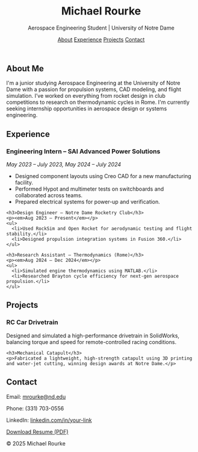 <!DOCTYPE html>
<html lang="en">
<head>
  <meta charset="UTF-8" />
  <meta name="viewport" content="width=device-width, initial-scale=1.0"/>
  <title>Michael Rourke | Aerospace Engineering Student</title>
  <link rel="stylesheet" href="style.css" />
</head>
<body>
  <header>
    <h1>Michael Rourke</h1>
    <p>Aerospace Engineering Student | University of Notre Dame</p>
    <nav>
      <a href="#about">About</a>
      <a href="#experience">Experience</a>
      <a href="#projects">Projects</a>
      <a href="#contact">Contact</a>
    </nav>
  </header>

  <section id="about">
    <h2>About Me</h2>
    <p>I'm a junior studying Aerospace Engineering at the University of Notre Dame with a passion for propulsion systems, CAD modeling, and flight simulation. I’ve worked on everything from rocket design in club competitions to research on thermodynamic cycles in Rome. I'm currently seeking internship opportunities in aerospace design or systems engineering.</p>
  </section>

  <section id="experience">
    <h2>Experience</h2>
    <h3>Engineering Intern – SAI Advanced Power Solutions</h3>
    <p><em>May 2023 – July 2023, May 2024 – July 2024</em></p>
    <ul>
      <li>Designed component layouts using Creo CAD for a new manufacturing facility.</li>
      <li>Performed Hypot and multimeter tests on switchboards and collaborated across teams.</li>
      <li>Prepared electrical systems for power-up and verification.</li>
    </ul>

    <h3>Design Engineer – Notre Dame Rocketry Club</h3>
    <p><em>Aug 2023 – Present</em></p>
    <ul>
      <li>Used RockSim and Open Rocket for aerodynamic testing and flight stability.</li>
      <li>Designed propulsion integration systems in Fusion 360.</li>
    </ul>

    <h3>Research Assistant – Thermodynamics (Rome)</h3>
    <p><em>Aug 2024 – Dec 2024</em></p>
    <ul>
      <li>Simulated engine thermodynamics using MATLAB.</li>
      <li>Researched Brayton cycle efficiency for next-gen aerospace propulsion.</li>
    </ul>
  </section>

  <section id="projects">
    <h2>Projects</h2>
    <h3>RC Car Drivetrain</h3>
    <p>Designed and simulated a high-performance drivetrain in SolidWorks, balancing torque and speed for remote-controlled racing conditions.</p>

    <h3>Mechanical Catapult</h3>
    <p>Fabricated a lightweight, high-strength catapult using 3D printing and water-jet cutting, winning design awards at Notre Dame.</p>
  </section>

  <section id="contact">
    <h2>Contact</h2>
    <p>Email: <a href="mailto:mrourke@nd.edu">mrourke@nd.edu</a></p>
    <p>Phone: (331) 703-0556</p>
    <p>LinkedIn: <a href="https://www.linkedin.com/in/your-link">linkedin.com/in/your-link</a></p>
    <p><a href="Michael-Rourke-Resume-2025.pdf" download>Download Resume (PDF)</a></p>
  </section>

  <footer>
    <p>&copy; 2025 Michael Rourke</p>
  </footer>
</body>
</html>
